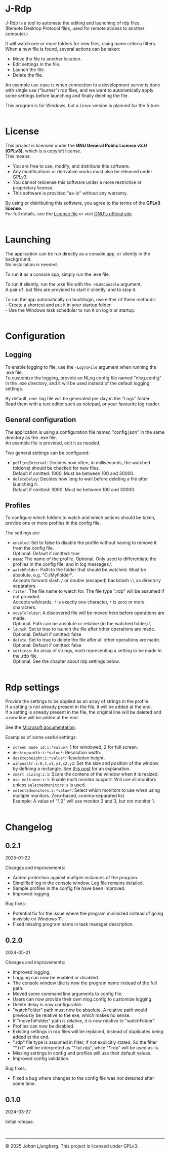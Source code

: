 # J-Rdp
J-Rdp is a tool to automate the editing and launching of rdp files.\
(Remote Desktop Protocol files, used for remote access to another computer.)

It will watch one or more folders for new files, using name criteria filters.\
When a new file is found, several actions can be taken:
- Move the file to another location.
- Edit settings in the file.
- Launch the file.
- Delete the file.

An example use case is when connection to a development server is done with single use ("burner") rdp files, and we want to automatically apply some settings before launching and finally deleting the file.

This program is for Windows, but a Linux version is planned for the future.
<br/><br/>



# License
This project is licensed under the **GNU General Public License v3.0 (GPLv3)**, which is a copyleft license.\
This means:
- You are free to use, modify, and distribute this software.
- Any modifications or derivative works must also be released under GPLv3.
- You cannot relicense this software under a more restrictive or proprietary license.
- This software is provided "as-is" without any warranty.

By using or distributing this software, you agree to the terms of the **GPLv3 license**.\
For full details, see the [License file](./License.txt) or visit [GNU's official site](https://www.gnu.org/licenses/gpl-3.0.html).
<br/><br/>



# Launching
The application can be run directly as a console app, or silently in the background.\
No installation is needed.

To run it as a console app, simply run the .exe file.

To run it silently, run the .exe file with the `-HideConsole` argument.\
A pair of .bat files are provided to start it silently, and to stop it.

To run the app automatically on boot/login, use either of these methods:\
\- Create a shortcut and put it in your startup folder.\
\- Use the Windows task scheduler to run it on login or startup.
<br/><br/>



# Configuration

## Logging
To enable logging to file, use the `-LogToFile` argument when running the .exe file.\
To customize the logging, provide an NLog config file named "nlog.config" in the .exe directory, and it will be used instead of the default logging settings.

By default, one .log file will be generated per day in the "Logs" folder.\
Read them with a text editor such as notepad, or your favourite log reader.


## General configuration
The application is using a configuration file named "config.json" in the same directory as the .exe file.\
An example file is provided, edit it as needed.

Two general settings can be configured:
- `pollingInterval`: Decides how often, in milliseconds, the watched folder(s) should be checked for new files.\
  Default if omitted: 1000. Must be between 100 and 30000.
- `deleteDelay`: Decides how long to wait before deleting a file after launching it.\
  Default if omitted: 3000. Must be between 100 and 30000.


## Profiles
To configure which folders to watch and which actions should be taken, provide one or more profiles in the config file.

The settings are:
- `enabled`: Set to false to disable the profile without having to remove it from the config file.\
  Optional. Default if omitted: true
- `name`: The name of the profile. Optional. Only used to differentiate the profiles in the config file, and in log messages.\
- `watchFolder`: Path to the folder that should be watched. Must be absolute, e.g. "C:/MyFolder".\
  Accepts forward slash `/` or double (escaped) backslash `\\` as directory separators.
- `filter`: The file name to watch for. The file type ".rdp" will be assumed if not provided.\
  Accepts wildcards. `?` is exactly one character, `*` is zero or more characters.
- `moveToFolder`: A discovered file will be moved here before operations are made.\
  Optional. Path can be absolute or relative (to the watched folder).\
- `launch`: Set to true to launch the file after other operations are made.
  Optional. Default if omitted: false
- `delete`: Set to true to delete the file after all other operations are made.
  Optional: Default if omitted: false
- `settings`: An array of strings, each representing a setting to be made in the .rdp file.\
  Optional. See the chapter about rdp settings below.
<br/><br/>



# Rdp settings
Provide the settings to be applied as an array of strings in the profile.\
If a setting is not already present in the file, it will be added at the end.\
If a setting is already present in the file, the original line will be deleted and a new line will be added at the end.

See the [Microsoft documentation](https://learn.microsoft.com/en-us/windows-server/remote/remote-desktop-services/clients/rdp-files).

Examples of some useful settings:
- `screen mode id:i:*value*`: 1 for windowed, 2 for full screen.
- `desktopwidth:i:*value*`: Resolution width.
- `desktopheight:i:*value*`: Resolution height.
- `winposstr:s:0,1,x1,y1,x2,y2`: Set the size and position of the window by defining a rectangle. See [this post](https://superuser.com/a/665413) for an explanation.
- `smart sizing:i:1`: Scale the contens of the window when it is resized.
- `use multimon:i:1`: Enable multi monitor support. Will use all monitors unless `selectedmonitors:s` is used.
- `selectedmonitors:s:*value*`: Select which monitors to use when using multiple monitors. Zero-based, comma-separated list.\
  Example: A value of "1,2" will use monitor 2 and 3, but not monitor 1.
<br/><br/>



# Changelog

## 0.2.1
2025-01-22

Changes and improvements:
- Added protection against multiple instances of the program.
- Simplified log in the console window. Log file remains detailed.
- Sample profiles in the config file have been improved.
- Improved logging.

Bug fixes:
- Potential fix for the issue where the program minimized instead of going invisible on Windows 11.
- Fixed missing program name in task manager description.

## 0.2.0
2024-05-21

Changes and improvements:
- Improved logging.
- Logging can now be enabled or disabled.
- The console window title is now the program name instead of the full path.
- Moved some command line arguments to config file.
- Users can now provide their own nlog.config to customize logging.
- Delete delay is now configurable.
- "watchFolder" path must now be absolute. A relative path would previously be relative to the exe, which makes no sense.
- If "moveToFolder" path is relative, it is now relative to "watchFolder".
- Profiles can now be disabled.
- Existing settings in rdp files will be replaced, instead of duplicates being added at the end.
- ".rdp" file type is assumed in filter, if not explicitly stated. So the filter "\*.txt" will be interpreted as "\*.txt.rdp", while "\*.rdp" will be used as-is.
- Missing settings in config and profiles will use their default values.
- Improved config validation.

Bug fixes:
- Fixed a bug where changes to the config file was not detected after some time.

## 0.1.0
2024-03-27

Initial release.

<br/>

---
© 2025 *Johan Ljungberg*. This project is licensed under GPLv3.
